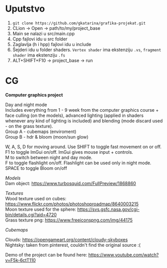 # Uputstvo
1. `git clone https://github.com/gkatarina/grafika-projekat.git`
2. CLion -> Open -> path/to/my/project_base
3. Main se nalazi u src/main.cpp
4. Cpp fajlovi idu u src folder
5. Zaglavlja (h i hpp) fajlovi idu u include
6. Šejderi idu u folder shaders. `Vertex shader` ima ekstenziju `.vs`, `fragment shader` ima ekstenziju `.fs`
7. ALT+SHIFT+F10 -> project_base -> run

# CG

**Computer graphics project**

Day and night mode  
Includes everything from 1 - 9 week from the computer graphics course + face culling (on the models), advanced lighting (applied in shaders whenever any kind of lighting is included) and blending (mode discard used - on the grass texture).  
Group A - cubemaps (enviroment)  
Group B - hdr & bloom (moon/sun glow) 

W, A, S, D for moving around. Use SHIFT to toggle fast movement on or off.  
F1 to toggle ImGui on/off. ImGui gives mouse input + controls.  
M to switch between night and day mode.  
F to toggle flashlight on/off. Flashlight can be used only in night mode.  
SPACE to toggle Bloom on/off

_Models_  
Dam object: https://www.turbosquid.com/FullPreview/1868860  

_Textures_   
Wood texture used on cubes: https://www.flickr.com/photos/photoshoproadmap/8640003215  
Moon texture used for the sphere:  https://svs.gsfc.nasa.gov/cgi-bin/details.cgi?aid=4720  
Grass texture png: https://www.freeiconspng.com/img/44175  

_Cubemaps_  

Clouds: https://opengameart.org/content/cloudy-skyboxes  
Nightsky: taken from pinterest, couldn't find the original source :( 

Demo of the project can be found here: https://www.youtube.com/watch?v=F5k-6ctT110 
